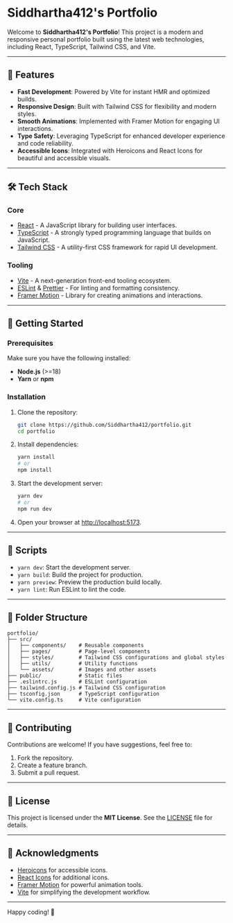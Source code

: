 

# Siddhartha412's Portfolio

Welcome to **Siddhartha412's Portfolio**! This project is a modern and responsive personal portfolio built using the latest web technologies, including React, TypeScript, Tailwind CSS, and Vite.

---

## 🚀 Features

- **Fast Development**: Powered by Vite for instant HMR and optimized builds.
- **Responsive Design**: Built with Tailwind CSS for flexibility and modern styles.
- **Smooth Animations**: Implemented with Framer Motion for engaging UI interactions.
- **Type Safety**: Leveraging TypeScript for enhanced developer experience and code reliability.
- **Accessible Icons**: Integrated with Heroicons and React Icons for beautiful and accessible visuals.

---

## 🛠 Tech Stack

### Core
- [React](https://reactjs.org/) - A JavaScript library for building user interfaces.
- [TypeScript](https://www.typescriptlang.org/) - A strongly typed programming language that builds on JavaScript.
- [Tailwind CSS](https://tailwindcss.com/) - A utility-first CSS framework for rapid UI development.

### Tooling
- [Vite](https://vitejs.dev/) - A next-generation front-end tooling ecosystem.
- [ESLint](https://eslint.org/) & [Prettier](https://prettier.io/) - For linting and formatting consistency.
- [Framer Motion](https://www.framer.com/motion/) - Library for creating animations and interactions.

---

## 🏁 Getting Started

### Prerequisites
Make sure you have the following installed:
- **Node.js** (>=18)
- **Yarn** or **npm**

### Installation

1. Clone the repository:
   ```bash
   git clone https://github.com/Siddhartha412/portfolio.git
   cd portfolio
   ```

2. Install dependencies:
   ```bash
   yarn install
   # or
   npm install
   ```

3. Start the development server:
   ```bash
   yarn dev
   # or
   npm run dev
   ```

4. Open your browser at [http://localhost:5173](http://localhost:5173).

---

## 📜 Scripts

- `yarn dev`: Start the development server.
- `yarn build`: Build the project for production.
- `yarn preview`: Preview the production build locally.
- `yarn lint`: Run ESLint to lint the code.

---

## 📂 Folder Structure

```plaintext
portfolio/
├── src/
│   ├── components/    # Reusable components
│   ├── pages/         # Page-level components
│   ├── styles/        # Tailwind CSS configurations and global styles
│   ├── utils/         # Utility functions
│   └── assets/        # Images and other assets
├── public/            # Static files
├── .eslintrc.js       # ESLint configuration
├── tailwind.config.js # Tailwind CSS configuration
├── tsconfig.json      # TypeScript configuration
└── vite.config.ts     # Vite configuration
```

---

## 🤝 Contributing

Contributions are welcome! If you have suggestions, feel free to:

1. Fork the repository.
2. Create a feature branch.
3. Submit a pull request.

---

## 📄 License

This project is licensed under the **MIT License**. See the [LICENSE](./LICENSE) file for details.

---

## 🙏 Acknowledgments

- [Heroicons](https://heroicons.com/) for accessible icons.
- [React Icons](https://react-icons.github.io/react-icons/) for additional icons.
- [Framer Motion](https://www.framer.com/motion/) for powerful animation tools.
- [Vite](https://vitejs.dev/) for simplifying the development workflow.

---

Happy coding! 🚀
